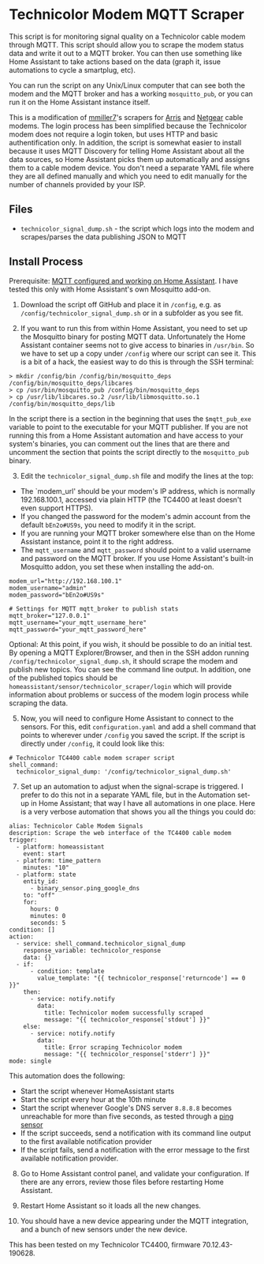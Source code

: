 # Technicolor Modem MQTT Scraper

This script is for monitoring signal quality on a Technicolor cable modem through MQTT. This script should allow you to scrape the modem status data and write it out to a MQTT broker. You can then use something like Home Assistant to take actions based on the data (graph it, issue automations to cycle a smartplug, etc).

You can run the script on any Unix/Linux computer that can see both the modem and the MQTT broker and has a working `mosquitto_pub`, or you can run it on the Home Assistant instance itself.

This is a modification of [mmiller7](https://github.com/mmiller7/)'s scrapers for [Arris](https://github.com/mmiller7/Arris_modem_scrape) and [Netgear](https://github.com/mmiller7/Netgear_modem_scrape) cable modems. The login process has been simplified because the Technicolor modem does not require a login token, but uses HTTP and basic authentification only. In addition, the script is somewhat easier to install because it uses MQTT Discovery for telling Home Assistant about all the data sources, so Home Assistant picks them up automatically and assigns them to a cable modem device. You don't need a separate YAML file where they are all defined manually and which you need to edit manually for the number of channels provided by your ISP. 

## Files 

- `technicolor_signal_dump.sh` - the script which logs into the modem and scrapes/parses the data publishing JSON to MQTT 

## Install Process

Prerequisite: [MQTT configured and working on Home Assistant](https://www.home-assistant.io/integrations/mqtt/). I have tested this only with Home Assistant's own Mosquitto add-on.

1. Download the script off GitHub and place it in `/config`, e.g. as `/config/technicolor_signal_dump.sh` or in a subfolder as you see fit.

2. If you want to run this from within Home Assistant, you need to set up the Mosquitto binary for posting MQTT data. Unfortunately the Home Assistant container seems not to give access to binaries in `/usr/bin`. So we have to set up a copy under `/config` where our script can see it. This is a bit of a hack, the easiest way to do this is through the SSH terminal:
```
> mkdir /config/bin /config/bin/mosquitto_deps /config/bin/mosquitto_deps/libcares
> cp /usr/bin/mosquitto_pub /config/bin/mosquitto_deps
> cp /usr/lib/libcares.so.2 /usr/lib/libmosquitto.so.1 /config/bin/mosquitto_deps/lib
```
In the script there is a section in the beginning that uses the `$mqtt_pub_exe` variable to point to the executable for your MQTT publisher. If you are not running this from a Home Assistant automation and have access to your system's binaries, you can comment out the lines that are there and uncomment the section that points the script directly to the `mosquitto_pub` binary. 

3. Edit the `technicolor_signal_dump.sh` file and modify the lines at the top: 
- The `modem_url' should be your modem's IP address, which is normally 192.168.100.1, accessed via plain HTTP (the TC4400 at least doesn't even support HTTPS).
- If you changed the password for the modem's admin account from the default `bEn2o#US9s`, you need to modify it in the script.
- If you are running your MQTT broker somewhere else than on the Home Assistant instance, point it to the right address.
- The `mqtt_username` and `mqtt_password` should point to a valid username and password on the MQTT broker. If you use Home Assistant's built-in Mosquitto addon, you set these when installing the add-on.
```
modem_url="http://192.168.100.1"
modem_username="admin"
modem_password="bEn2o#US9s"

# Settings for MQTT mqtt_broker to publish stats
mqtt_broker="127.0.0.1"
mqtt_username="your_mqtt_username_here"
mqtt_password="your_mqtt_password_here"
```

Optional:
At this point, if you wish, it should be possible to do an initial test. By opening a MQTT Explorer/Browser, and then in the SSH addon running `/config/technicolor_signal_dump.sh`, it should scrape the modem and publish new topics.  You can see the command line output. In addition, one of the published topics should be `homeassistant/sensor/technicolor_scraper/login` which will provide information about problems or success of the modem login process while scraping the data.

5. Now, you will need to configure Home Assistant to connect to the sensors. For this, edit `configuration.yaml` and add a shell command that points to wherever under `/config` you saved the script. If the script is directly under `/config`, it could look like this:
```
# Technicolor TC4400 cable modem scraper script
shell_command:
  technicolor_signal_dump: '/config/technicolor_signal_dump.sh'
```

7. Set up an automation to adjust when the signal-scrape is triggered. I prefer to do this not in a separate YAML file, but in the Automation set-up in Home Assistant; that way I have all automations in one place. Here is a very verbose automation that shows you all the things you could do:
```
alias: Technicolor Cable Modem Signals
description: Scrape the web interface of the TC4400 cable modem
trigger:
  - platform: homeassistant
    event: start
  - platform: time_pattern
    minutes: "10"
  - platform: state
    entity_id:
      - binary_sensor.ping_google_dns
    to: "off"
    for:
      hours: 0
      minutes: 0
      seconds: 5
condition: []
action:
  - service: shell_command.technicolor_signal_dump
    response_variable: technicolor_response
    data: {}
  - if:
      - condition: template
        value_template: "{{ technicolor_response['returncode'] == 0 }}"
    then:
      - service: notify.notify
        data:
          title: Technicolor modem successfully scraped
          message: "{{ technicolor_response['stdout'] }}"
    else:
      - service: notify.notify
        data:
          title: Error scraping Technicolor modem
          message: "{{ technicolor_response['stderr'] }}"
mode: single
```

This automation does the following:
- Start the script whenever HomeAssistant starts
- Start the script every hour at the 10th minute
- Start the script whenever Google's DNS server `8.8.8.8` becomes unreachable for more than five seconds, as tested through a [ping sensor](https://www.home-assistant.io/integrations/ping/)
- If the script succeeds, send a notification with its command line output to the first available notification provider
- If the script fails, send a notification with the error message to the first available notification provider.

8. Go to Home Assistant control panel, and validate your configuration.  If there are any errors, review those files before restarting Home Assistant.

9. Restart Home Assistant so it loads all the new changes.

10. You should have a new device appearing under the MQTT integration, and a bunch of new sensors under the new device. 

This has been tested on my Technicolor TC4400, firmware 70.12.43-190628.
